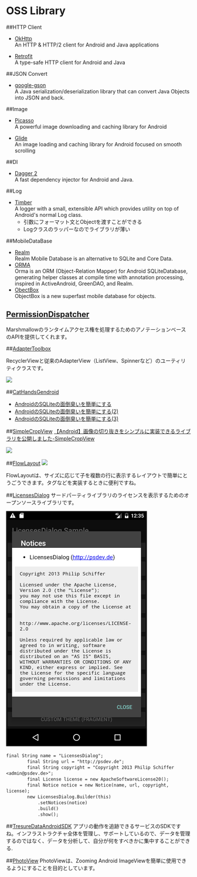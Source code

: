 # OSS Library

##HTTP Client
- [OkHttp](http://square.github.io/okhttp/)  
An HTTP & HTTP/2 client for Android and Java applications

- [Retrofit](https://square.github.io/retrofit/)  
A type-safe HTTP client for Android and Java

##JSON Convert
- [google-gson](https://github.com/google/gson)  
A Java serialization/deserialization library that can convert Java Objects into JSON and back.

##Image
- [Picasso](http://square.github.io/picasso/)  
A powerful image downloading and caching library for Android

- [Glide](https://github.com/bumptech/glide)  
An image loading and caching library for Android focused on smooth scrolling

##DI
- [Dagger 2](https://github.com/google/dagger)  
A fast dependency injector for Android and Java.

##Log
- [Timber](https://github.com/JakeWharton/timber)  
A logger with a small, extensible API which provides utility on top of Android's normal Log class.
  - 引数にフォーマット文とObjectを渡すことができる
  - Logクラスのラッパーなのでライブラリが薄い
  
##MobileDataBase
- [Realm](https://realm.io/docs/java/latest/#getting-started)  
Realm Mobile Database is an alternative to SQLite and Core Data. 
- [ORMA](https://github.com/gfx/Android-Orma)  
Orma is an ORM (Object-Relation Mapper) for Android SQLiteDatabase, generating helper classes at compile time with annotation processing, inspired in ActiveAndroid, GreenDAO, and Realm.
- [ObectBox](https://github.com/greenrobot/ObjectBox)  
ObjectBox is a new superfast mobile database for objects.

## [PermissionDispatcher](https://github.com/hotchemi/PermissionsDispatcher)

Marshmallowのランタイムアクセス権を処理するためのアノテーションベースのAPIを提供してくれます。

##[AdapterToolbox](https://github.com/cattaka/AdapterToolbox)

RecyclerViewと従来のAdapterView（ListView、Spinnerなど）のユーティリティクラスです。

![](https://cloud.githubusercontent.com/assets/1239253/15986483/ed4f72d6-3043-11e6-81bb-4831991f727d.gif)

##[CatHandsGendroid](https://github.com/cattaka/CatHandsGendroid)
- [AndroidのSQLiteの面倒臭いを簡単にする](http://qiita.com/cattaka/items/1edd041c59cbcfeb6ff4)
- [AndroidのSQLiteの面倒臭いを簡単にする(2)](http://qiita.com/cattaka/items/e8d42f8d7388daf82cd2)
- [AndroidのSQLiteの面倒臭いを簡単にする(3)](http://qiita.com/cattaka/items/43ef5c9945437f9967d5)

##[SimpleCropView](https://github.com/IsseiAoki/SimpleCropView)
[【Android】画像の切り抜きをシンプルに実装できるライブラリを公開しました-SimpleCropView](http://qiita.com/issei_aoki/items/810f491da2e3d077b478)

![](https://camo.githubusercontent.com/4543749a82bbbcf158fe81e593c85aabeca4fe1b/68747470733a2f2f7261772e6769746875622e636f6d2f77696b692f4973736569416f6b692f53696d706c6543726f70566965772f696d616765732f312e312e302f64656d6f5f62617369635f75736167652e676966)

##[FlowLayout](https://github.com/blazsolar/FlowLayout)
![](https://raw.githubusercontent.com/blazsolar/FlowLayout/develop/images/framed_example_screenshot.png)

FlowLayoutは、サイズに応じて子を複数の行に表示するレイアウトで簡単にとうごうできます。タグなどを実装するときに便利ですね。

##[LicensesDialog](https://github.com/PSDev/LicensesDialog)
サードパーティライブラリのライセンスを表示するためのオープンソースライブラリです。

![](https://github.com/PSDev/LicensesDialog/raw/master/screenshot.png)

```
final String name = "LicensesDialog";
        final String url = "http://psdev.de";
        final String copyright = "Copyright 2013 Philip Schiffer <admin@psdev.de>";
        final License license = new ApacheSoftwareLicense20();
        final Notice notice = new Notice(name, url, copyright, license);
        new LicensesDialog.Builder(this)
            .setNotices(notice)
            .build()
            .show();
```

##[TresureDataAndroidSDK](https://docs.treasuredata.com/articles/android-sdk)
アプリの動作を追跡できるサービスのSDKですね。インフラストラクチャ全体を管理し、サポートしているので、データを管理するのではなく、データを分析して、自分が何をすべきかに集中することができる.

##[PhotoView](https://github.com/chrisbanes/PhotoView)
PhotoViewは、Zooming Android ImageViewを簡単に使用できるようにすることを目的としています。
